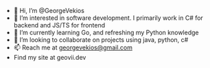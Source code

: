 - 👋 Hi, I’m @GeorgeVekios
- 👀 I’m interested in software development. I primarily work in C# for backend and JS/TS for frontend
- 🌱 I’m currently learning Go, and refreshing my Python knowledge
- 💞️ I’m looking to collaborate on projects using java, python, c#
- 📫 Reach me at georgevekios@gmail.com
- Find my site at geovii.dev

<!---
GeorgeVekios/GeorgeVekios is a ✨ special ✨ repository because its `README.md` (this file) appears on your GitHub profile.
You can click the Preview link to take a look at your changes.
--->
